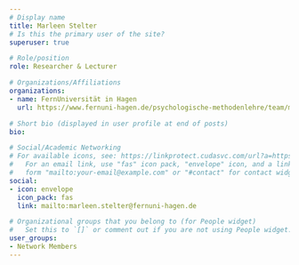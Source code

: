 ```yaml
---
# Display name
title: Marleen Stelter
# Is this the primary user of the site?
superuser: true

# Role/position
role: Researcher & Lecturer

# Organizations/Affiliations
organizations:
- name: FernUniversität in Hagen
  url: https://www.fernuni-hagen.de/psychologische-methodenlehre/team/marleen.stelter.shtml

# Short bio (displayed in user profile at end of posts)
bio: 

# Social/Academic Networking
# For available icons, see: https://linkprotect.cudasvc.com/url?a=https%3a%2f%2fsourcethemes.com%2facademic%2fdocs%2fpage-builder%2f%23icons&c=E,1,03Q55I8O6D-V-MsaI5i3Th7UvGHpRVj6l4dANOBXiQaBRckWF-Uxi40d1B8mh5T88rS8FWL6R2UVO5-e4mDAmzVU5C2FJcU0kEkb6Qi2tyc,&typo=1
#   For an email link, use "fas" icon pack, "envelope" icon, and a link in the
#   form "mailto:your-email@example.com" or "#contact" for contact widget.
social:
- icon: envelope
  icon_pack: fas
  link: mailto:marleen.stelter@fernuni-hagen.de

# Organizational groups that you belong to (for People widget)
#   Set this to `[]` or comment out if you are not using People widget.
user_groups:
- Network Members
---
```

